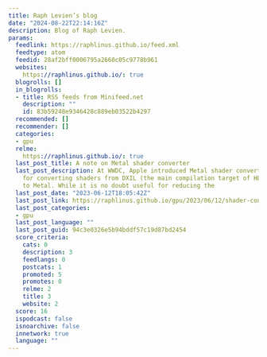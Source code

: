 ```yaml
---
title: Raph Levien’s blog
date: "2024-08-22T22:14:16Z"
description: Blog of Raph Levien.
params:
  feedlink: https://raphlinus.github.io/feed.xml
  feedtype: atom
  feedid: 28af2bff0006795a2660c05c9778b961
  websites:
    https://raphlinus.github.io/: true
  blogrolls: []
  in_blogrolls:
  - title: RSS feeds from Minifeed.net
    description: ""
    id: 83b59248e9346428c889eb03522b4297
  recommended: []
  recommender: []
  categories:
  - gpu
  relme:
    https://raphlinus.github.io/: true
  last_post_title: A note on Metal shader converter
  last_post_description: At WWDC, Apple introduced Metal shader converter, a tool
    for converting shaders from DXIL (the main compilation target of HLSL in DirectX12)
    to Metal. While it is no doubt useful for reducing the
  last_post_date: "2023-06-12T18:05:42Z"
  last_post_link: https://raphlinus.github.io/gpu/2023/06/12/shader-converter.html
  last_post_categories:
  - gpu
  last_post_language: ""
  last_post_guid: 94c3e0326e5b94bddf57c19d87bd2454
  score_criteria:
    cats: 0
    description: 3
    feedlangs: 0
    postcats: 1
    promoted: 5
    promotes: 0
    relme: 2
    title: 3
    website: 2
  score: 16
  ispodcast: false
  isnoarchive: false
  innetwork: true
  language: ""
---
```

